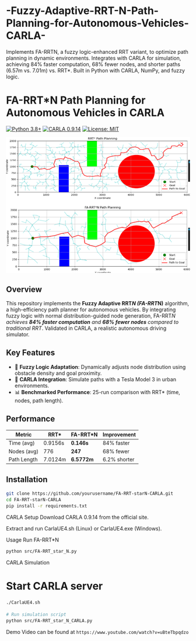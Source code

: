 # -Fuzzy-Adaptive-RRT-N-Path-Planning-for-Autonomous-Vehicles-CARLA-
Implements FA-RRTN, a fuzzy logic-enhanced RRT variant, to optimize path planning in dynamic environments. Integrates with CARLA for simulation, achieving 84% faster computation, 68% fewer nodes, and shorter paths (6.57m vs. 7.01m) vs. RRT*. Built in Python with CARLA, NumPy, and fuzzy logic.
# FA-RRT*N Path Planning for Autonomous Vehicles in CARLA  
[![Python 3.8+](https://img.shields.io/badge/Python-3.8%2B-blue)](https://www.python.org/)
[![CARLA 0.9.14](https://img.shields.io/badge/CARLA-0.9.14-green)](https://carla.org/)
[![License: MIT](https://img.shields.io/badge/License-MIT-orange)](LICENSE)

<img src="RRT_vs_FA-RRTN.png" width="700" alt="Performance Comparison">

## Overview  
This repository implements the **Fuzzy Adaptive RRT*N (FA-RRT*N)** algorithm, a high-efficiency path planner for autonomous vehicles. By integrating fuzzy logic with normal distribution-guided node generation, FA-RRT*N achieves **84% faster computation** and **68% fewer nodes** compared to traditional RRT*. Validated in CARLA, a realistic autonomous driving simulator.

## Key Features  
- 🧠 **Fuzzy Logic Adaptation**: Dynamically adjusts node distribution using obstacle density and goal proximity.  
- 🚗 **CARLA Integration**: Simulate paths with a Tesla Model 3 in urban environments.  
- 📊 **Benchmarked Performance**: 25-run comparison with RRT* (time, nodes, path length).  

## Performance  
| Metric          | RRT*       | FA-RRT*N   | Improvement |  
|-----------------|------------|------------|-------------|  
| Time (avg)      | 0.9156s    | **0.146s** | 84% faster  |  
| Nodes (avg)     | 776        | **247**    | 68% fewer   |  
| Path Length     | 7.0124m    | **6.5772m**| 6.2% shorter|  

## Installation  
```bash
git clone https://github.com/yourusername/FA-RRT-starN-CARLA.git
cd FA-RRT-starN-CARLA
pip install -r requirements.txt
```
CARLA Setup
Download CARLA 0.9.14 from the official site.

Extract and run CarlaUE4.sh (Linux) or CarlaUE4.exe (Windows).

Usage
Run FA-RRT*N
```bash
python src/FA-RRT_star_N.py
```
CARLA Simulation


# Start CARLA server
```bash
./CarlaUE4.sh

# Run simulation script
python src/FA-RRT_star_N_CARLA.py
```
Demo Video can be found at ```https://www.youtube.com/watch?v=uBteTbpqdzo```
